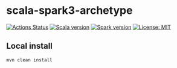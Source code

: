 # scala-spark3-archetype

[![Actions Status](https://github.com/sertansenturk/scala-spark3-archetype/actions/workflows/maven.yml/badge.svg)](https://github.com/sertansenturk/scala-spark3-archetype/actions)
[![Scala version](https://img.shields.io/badge/Scala-2.12.13-red)](https://www.scala-lang.org/download/2.12.13.html)
[![Spark version](https://img.shields.io/badge/Spark-3.0.1-orange)](https://spark.apache.org/releases/spark-release-3-0-1.html)
[![License: MIT](https://img.shields.io/badge/License-MIT-yellow.svg)](https://opensource.org/licenses/MIT)


## Local install

```sh
mvn clean install
```
